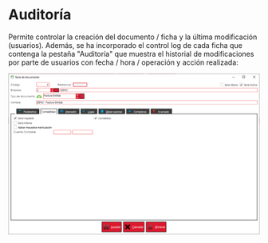 # Auditoría

Permite controlar la creación del documento / ficha y la última modificación \(usuarios\). Además, se ha incorporado el control log de cada ficha que contenga la pestaña "Auditoría" que muestra el historial de modificaciones por parte de usuarios con fecha / hora / operación y acción realizada:

![](../../../../.gitbook/assets/image%20%28364%29.png)

